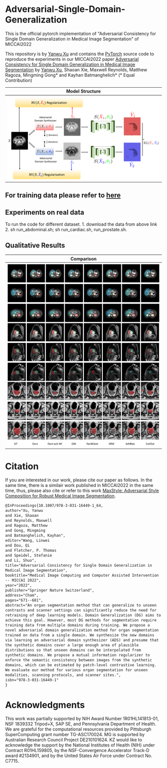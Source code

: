 # Adversarial-Single-Domain-Generalization
This is the official pytorch implementation of "Adversarial Consistency for Single Domain Generalization in Medical Image Segmentation" of MICCAI2022

This repository is by [Yanwu Xu](http://xuyanwu.github.io)
and contains the [PyTorch](https://pytorch.org) source code to
reproduce the experiments in our MICCAI2022 paper [Adversarial Consistency for Single Domain Generalization in Medical Image Segmentation](https://arxiv.org/pdf/2206.13737.pdf) by [Yanwu Xu](http://xuyanwu.github.io), Shaoan Xie, Maxwell Reynolds, Matthew Ragoza, Mingming Gong* and Kayhan Batmanghelich* (* Equal Contribution)

| Model Structure |
:-------------------------:|
![0.7](figures/model_v2-1.png)  |

## For training data please refer to [here]([https://drive.google.com/file/d/1AUoRl0_suTIunTTJ5jor8poUmkoKfxMb/view?usp=sharing](https://github.com/cherise215/MaxStyle))

## Experiments on real data

To run the code for different dataset. 1. download the data from above link 2. sh run_abdominal.sh; sh run_cardiac.sh, run_prostate.sh.

## Qualitative Results
| Comparison |
:-------------------------:|
![1.0](figures/seg_vis_more-1.png)  |

# Citation

If you are interested in our work, please cite our paper as follows. In the same time, there is a similair work published in MICCAI2022 in the same time, thus, please also cite or refer to this work [MaxStyle: Adversarial Style Composition for Robust Medical Image Segmentation]([https://arxiv.org/pdf/2206.13737.pdf](https://arxiv.org/pdf/2206.01737.pdf)).

```
@InProceedings{10.1007/978-3-031-16449-1_64,
author="Xu, Yanwu
and Xie, Shaoan
and Reynolds, Maxwell
and Ragoza, Matthew
and Gong, Mingming
and Batmanghelich, Kayhan",
editor="Wang, Linwei
and Dou, Qi
and Fletcher, P. Thomas
and Speidel, Stefanie
and Li, Shuo",
title="Adversarial Consistency for Single Domain Generalization in Medical Image Segmentation",
booktitle="Medical Image Computing and Computer Assisted Intervention -- MICCAI 2022",
year="2022",
publisher="Springer Nature Switzerland",
address="Cham",
pages="671--681",
abstract="An organ segmentation method that can generalize to unseen contrasts and scanner settings can significantly reduce the need for retraining of deep learning models. Domain Generalization (DG) aims to achieve this goal. However, most DG methods for segmentation require training data from multiple domains during training. We propose a novel adversarial domain generalization method for organ segmentation trained on data from a single domain. We synthesize the new domains via learning an adversarial domain synthesizer (ADS) and presume that the synthetic domains cover a large enough area of plausible distributions so that unseen domains can be interpolated from synthetic domains. We propose a mutual information regularizer to enforce the semantic consistency between images from the synthetic domains, which can be estimated by patch-level contrastive learning. We evaluate our method for various organ segmentation for unseen modalities, scanning protocols, and scanner sites.",
isbn="978-3-031-16449-1"
}
```

# Acknowledgments

This work was partially supported by NIH Award Number 1R01HL141813-01, NSF 1839332 Tripod+X, SAP SE, and Pennsylvania Department of Health. We are grateful for the computational resources provided by Pittsburgh SuperComputing grant number TG-ASC170024. MG is supported by Australian Research Council Project DE210101624. KZ would like to acknowledge the support by the National Institutes of Health (NIH) under Contract R01HL159805, by the NSF-Convergence Accelerator Track-D award #2134901, and by the United States Air Force under Contract No. C7715.

